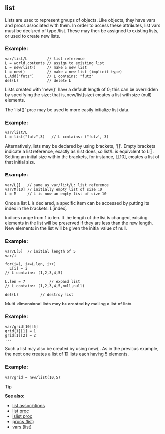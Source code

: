 ## list

Lists are used to represent groups of objects. Like objects,
they have vars and procs associated with them. In order to access these
attributes, list vars must be declared of type /list. These may then be
assigned to existing lists, or used to create new lists.
### Example:

``` dm
var/list/L         // list reference
L = world.contents // assign to existing list
L = new/list()     // make a new list
L = new()          // make a new list (implicit type)
L.Add("futz")      // L contains: "futz"
del(L)             // delete L
```
 
Lists created with \'new()\' have a
default length of 0; this can be overridden by specifying the size; that
is, new/list(size) creates a list with size (null) elements.

The \'list()\' proc may be used to more easily initialize list
data.
### Example:

``` dm
var/list/L
L = list("futz",3)   // L contains: ("futz", 3)
```
 
Alternatively, lists may be declared by using
brackets, \'[]\'. Empty brackets indicate a list reference, exactly as
/list does, so list/L is equivalent to L[]. Setting an initial size
within the brackets, for instance, L[10], creates a list of that
initial size.
### Example:

``` dm
var/L[]   // same as var/list/L: list reference
var/M[10] // initially empty list of size 10
L = M     // L is now an empty list of size 10
```

Once a list L is declared, a
specific item can be accessed by putting its index in the brackets:
L[index]. 

Indices range from 1 to len. If the length of the
list is changed, existing elements in the list will be preserved if they
are less than the new length. New elements in the list will be given the
initial value of null.
### Example:

``` dm
var/L[5]  // initial length of 5
var/i

for(i=1, i<=L.len, i++)
  L[i] = i
// L contains: (1,2,3,4,5)

L.len = 7           // expand list
// L contains: (1,2,3,4,5,null,null)

del(L)          // destroy list

```
 
Multi-dimensional lists may be created by making a
list of lists.
### Example:

``` dm
var/grid[10][5]
grid[1][1] = 1
grid[1][2] = 2
...
```

Such a list may also be created by using new().
As in the previous example, the next one creates a list of 10 lists each
having 5 elements.
### Example:

``` dm
var/grid = new/list(10,5)
```

> [!TIP] 
> **See also:**
> +   [list associations](/ref/list/associations.md) 
> +   [list proc](/ref/proc/list.md) 
> +   [islist proc](/ref/proc/islist.md) 
> +   [procs (list)](/ref/list/proc.md) 
> +   [vars (list)](/ref/list/var.md) 